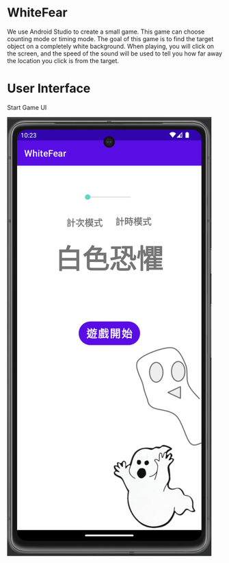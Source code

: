 # WhiteFear
We use Android Studio to create a small game. This game can choose counting mode or timing mode. The goal of this game is to find the target object on a completely white background. When playing, you will click on the screen, and the speed of the sound will be used to tell you how far away the location you click is from the target.

# User Interface
Start Game UI

![GITHUB](https://github.com/Cheung1020/WhiteFear/blob/main/Start_UI.png "StartUI")
